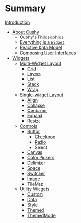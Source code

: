 # Summary

<!-- markdownlint-disable no-empty-links -->

[Introduction](./intro.md)

- [About Cushy](./about.md)
  - [Cushy's Philosophies](./about/philosophies.md)
  - [Everything is a `Widget`](./about/widgets.md)
  - [Reactive Data Model](./about/reactive.md)
  - [Composing User Interfaces](./about/composition.md)
- [Widgets](./widgets.md)
  - [Multi-Widget Layout](./widgets/multi-layout.md)
    - [Grid](./widgets/layout/grid.md)
    - [Layers](./widgets/layout/layers.md)
    - [List](./widgets/layout/list.md)
    - [Stack](./widgets/layout/stack.md)
    - [Wrap](./widgets/layout/wrap.md)
  - [Single-widget Layout](./widgets/single-layout.md)
    - [Align](./widgets/layout/align.md)
    - [Collapse](./widgets/layout/collapse.md)
    - [Container](./widgets/layout/container.md)
    - [Expand](./widgets/layout/expand.md)
    - [Resize](./widgets/layout/resize.md)
  - [Controls](./widgets/controls.md)
    - [Button](./widgets/controls/button.md)
      - [Checkbox](./widgets/controls/checkbox.md)
      - [Radio](./widgets/controls/radio.md)
      - [Select](./widgets/controls/select.md)
    - [Canvas](./widgets/controls/canvas.md)
    - [Color Pickers](./widgets/controls/color-pickers.md)
    - [Delimiter](./widgets/controls/delimiter.md)
    - [Space](./widgets/controls/space.md)
    - [Switcher]()
    - [Image]()
    - [TileMap]()
  - [Utility Widgets](./widgets/utility.md)
    - [Custom]()
    - [Data]()
    - [Style]()
    - [Themed]()
    - [ThemedMode]()
